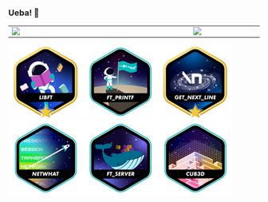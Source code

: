 ### Ueba! 👋

<table>
    <tr>
       <td><img width="350px" align="left" src="https://github-readme-stats.vercel.app/api/top-langs/?username=lilangbr&hide=html&layout=compact&theme=algolia" /></td>
      <td><img width="420px" align="left" src="https://github-readme-stats.vercel.app/api?username=lilangbr&theme=algolia"/></td>
    </tr>    
</table>

[![lib](libftm.png)](https://github.com/lilangbr/42Libft)[![ptr](ft_printfe.png)](https://github.com/lilangbr/42Printf)[![get](get_next_linem.png)](https://github.com/lilangbr/42GNL)![net](netwhate.png)[![ser](ft_servere.png)](https://github.com/lilangbr/42ft_server)[![cub](cub3de.png)](https://github.com/lilangbr/42Cub3D)

<!--
**lilangbr/lilangbr** is a ✨ _special_ ✨ repository because its `README.md` (this file) appears on your GitHub profile.

Here are some ideas to get you started:

- 🔭 I’m currently working on ...
- 🌱 I’m currently learning ...
- 👯 I’m looking to collaborate on ...
- 🤔 I’m looking for help with ...
- 💬 Ask me about ...
- 📫 How to reach me: ...
- 😄 Pronouns: ...
- ⚡ Fun fact: ...
-->
